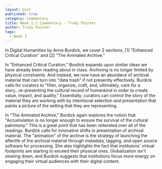 ```yaml
---
layout: post
published: true
category: commentary
title: Week 2.2 Commentary - Trudy Painter
author: Trudy Painter
tags:
  - Week 2
---
```

In Digital Humanities by Anne Burdick, we cover 2 sections, [1] "Enhanced Critical Curation" and [2] "The Animated Archive."

In "Enhanced Critical Curation," Burdick expands upon similar ideas we have already been reading about in class. Archiving is no longer limited by physical constraints. And instead, we now have an abundace of archival material that can turn into "data trash" if not presently effectively. Burdick calls for curators to "filter, organize, craft, and, ultimately, care for a story...re-presenting the cultural record of humankind in order to create value, impact, and quality." Essentially, curators can control the story of the material they are working with by intentional selection and presentation that paints a picture of the setting that they are representing. 

In "The Animated Archive," Burdick again explores the notion that "Accumulation is no longer enough to ensure the survival of the cultural patrimony." This is a great point that has been reiterated over all of the readings. Burdick calls for innovative shifts in presentation of archival material. The "animation" of the archive is the strategy of launching the afterlife of the archival material through metadata, tagging, and open source software for processing. She also highlights the fact that instituions' virtual footprints are starting to exceed their physical ones. Globalization isn't slowing down, and Burdick suggests that institutions focus more energy on engaging their virtual audiences with their digital content.

